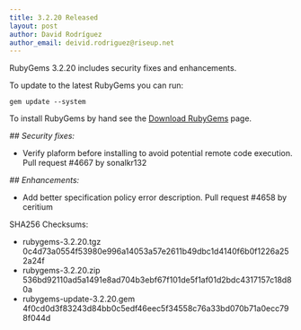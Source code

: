 ```yaml
---
title: 3.2.20 Released
layout: post
author: David Rodríguez
author_email: deivid.rodriguez@riseup.net
---
```


RubyGems 3.2.20 includes security fixes and enhancements.

To update to the latest RubyGems you can run:

    gem update --system

To install RubyGems by hand see the [Download RubyGems][download] page.


_## Security fixes:_

* Verify plaform before installing to avoid potential remote code
  execution. Pull request #4667 by sonalkr132

_## Enhancements:_

* Add better specification policy error description. Pull request #4658 by
  ceritium


SHA256 Checksums:

* rubygems-3.2.20.tgz  
  0c4d73a0554f53980e996a14053a57e2611b49dbc1d4140f6b0f1226a252a24f
* rubygems-3.2.20.zip  
  536bd92110ad5a1491e8ad704b3ebf67f101de5f1af01d2bdc4317157c18d80a
* rubygems-update-3.2.20.gem  
  4f0cd0d3f83243d84bb0c5edf46eec5f34558c76a33bd070b71a0ecc798f044d


[download]: https://rubygems.org/pages/download

